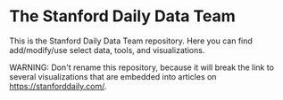 # The Stanford Daily Data Team
This is the Stanford Daily Data Team repository. Here you can find add/modify/use select data, tools, and visualizations.

WARNING: Don't rename this repository, because it will break the link to several visualizations that are embedded into articles on https://stanforddaily.com/.
